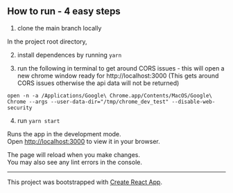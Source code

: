 ## How to run - 4 easy steps

1. clone the main branch locally

In the project root directory,

2. install dependences by running `yarn`

3. run the following in terminal to get around CORS issues - this will open a new chrome window ready for http://localhost:3000
   (This gets around CORS issues otherwise the api data will not be returned)

`open -n -a /Applications/Google\ Chrome.app/Contents/MacOS/Google\ Chrome --args --user-data-dir="/tmp/chrome_dev_test" --disable-web-security`

4. run `yarn start`

Runs the app in the development mode.\
Open [http://localhost:3000](http://localhost:3000) to view it in your browser.

The page will reload when you make changes.\
You may also see any lint errors in the console.

---

This project was bootstrapped with
[Create React App](https://github.com/facebook/create-react-app).
